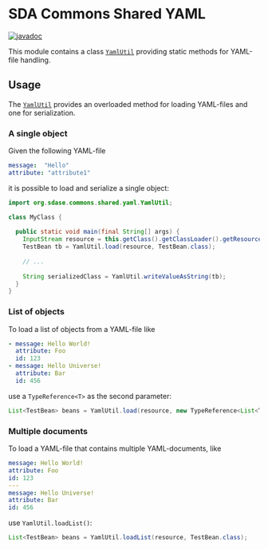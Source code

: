 # SDA Commons Shared YAML

[![javadoc](https://javadoc.io/badge2/org.sdase.commons/sda-commons-shared-yaml/javadoc.svg)](https://javadoc.io/doc/org.sdase.commons/sda-commons-shared-yaml)

This module contains a class [`YamlUtil`](./src/main/java/org/sdase/commons/shared/yaml/YamlUtil.java)
providing static methods for YAML-file handling.


## Usage

The [`YamlUtil`](./src/main/java/org/sdase/commons/shared/yaml/YamlUtil.java)
provides an overloaded method for loading YAML-files and one for serialization.

### A single object

Given the following YAML-file

```yaml
message:  "Hello"
attribute: "attribute1"
```

it is possible to load and serialize a single object:

```java
import org.sdase.commons.shared.yaml.YamlUtil;

class MyClass {
  
  public static void main(final String[] args) {
    InputStream resource = this.getClass().getClassLoader().getResourceAsStream("sample.yml");
    TestBean tb = YamlUtil.load(resource, TestBean.class);
    
    // ...
    
    String serializedClass = YamlUtil.writeValueAsString(tb);
  }
}
```

### List of objects

To load a list of objects from a YAML-file like

```yaml
- message: Hello World!
  attribute: Foo
  id: 123
- message: Hello Universe!
  attribute: Bar
  id: 456
```

use a `TypeReference<T>` as the second parameter:

```java
List<TestBean> beans = YamlUtil.load(resource, new TypeReference<List<TestBean>>() {});
```

### Multiple documents

To load a YAML-file that contains multiple YAML-documents, like

```yaml 
message: Hello World!
attribute: Foo
id: 123
---
message: Hello Universe!
attribute: Bar
id: 456
```

use `YamlUtil.loadList()`:

```java
List<TestBean> beans = YamlUtil.loadList(resource, TestBean.class);
```
